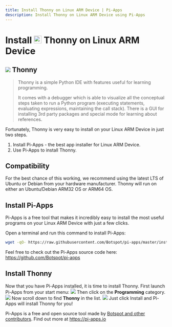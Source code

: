 ```yaml
---
title: Install Thonny on Linux ARM Device | Pi-Apps
description: Install Thonny on Linux ARM Device using Pi-Apps
---
```

<div class="simple-install-content content">

# Install <img src="/img/app-icons/Thonny/icon-64.png" height=24> Thonny on Linux ARM Device

## <img src="/img/app-icons/Thonny/icon-64.png"> Thonny
> Thonny is a simple Python IDE with features useful for learning programming.
> 
> It comes with a debugger which is able to visualize all the conceptual steps
> taken to run a Python program (executing statements, evaluating expressions,
> maintaining the call stack). There is a GUI for installing 3rd party packages
> and special mode for learning about references.

Fortunately, Thonny is very easy to install on your Linux ARM Device in just two steps.
1. Install Pi-Apps - the best app installer for Linux ARM Device.
2. Use Pi-Apps to install Thonny.
</div>
<div class="simple-install-content content">

## Compatibility
For the best chance of this working, we recommend using the latest LTS of Ubuntu or Debian from your hardware manufacturer.
Thonny will run on either an Ubuntu/Debian ARM32 OS or ARM64 OS.
</div>
<div class="simple-install-content content">

## Install Pi-Apps

Pi-Apps is a free tool that makes it incredibly easy to install the most useful programs on your Linux ARM Device with just a few clicks.

Open a terminal and run this command to install Pi-Apps:
```bash
wget -qO- https://raw.githubusercontent.com/Botspot/pi-apps/master/install | bash
```
Feel free to check out the Pi-Apps source code here: https://github.com/Botspot/pi-apps
</div>
<div class="simple-install-content content">

## Install Thonny

Now that you have Pi-Apps installed, it is time to install Thonny.
First launch Pi-Apps from your start menu:
<img src="/img/start-menu.png">
Then click on the <b>Programming</b> category.
<img src="/img/category-selections/Programming.png">
Now scroll down to find <b>Thonny</b> in the list.
<img src="/img/app-icons/Thonny/app-selection.png">
Just click Install and Pi-Apps will install Thonny for you!
</div>
<div class="simple-install-content content">

Pi-Apps is a free and open source tool made by [Botspot and other contributors](/about/#contributors). Find out more at https://pi-apps.io
</div>
